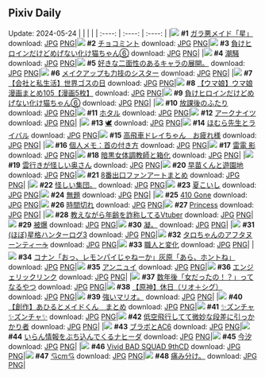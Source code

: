 ## Pixiv Daily
Update: 2024-05-24
|      |      |      |
| :----: | :----: | :----: |
|![](https://pixiv.microyu.workers.dev/c/240x480/img-master/img/2024/05/22/00/00/26/118936191_p0_master1200.jpg) **#1** [ガラ悪メイド「星」](https://www.pixiv.net/artworks/118936191) download: [JPG](https://pixiv.microyu.workers.dev/img-original/img/2024/05/22/00/00/26/118936191_p0.jpg) [PNG](https://pixiv.microyu.workers.dev/img-original/img/2024/05/22/00/00/26/118936191_p0.png)|![](https://pixiv.microyu.workers.dev/c/240x480/img-master/img/2024/05/22/20/30/05/118956591_p0_master1200.jpg) **#2** [チョコミント](https://www.pixiv.net/artworks/118956591) download: [JPG](https://pixiv.microyu.workers.dev/img-original/img/2024/05/22/20/30/05/118956591_p0.jpg) [PNG](https://pixiv.microyu.workers.dev/img-original/img/2024/05/22/20/30/05/118956591_p0.png)|![](https://pixiv.microyu.workers.dev/c/240x480/img-master/img/2024/05/22/00/01/06/118936336_p0_master1200.jpg) **#3** [負けヒロインだけどめげない化け猫ちゃん⑥](https://www.pixiv.net/artworks/118936336) download: [JPG](https://pixiv.microyu.workers.dev/img-original/img/2024/05/22/00/01/06/118936336_p0.jpg) [PNG](https://pixiv.microyu.workers.dev/img-original/img/2024/05/22/00/01/06/118936336_p0.png)|
|![](https://pixiv.microyu.workers.dev/c/240x480/img-master/img/2024/05/23/19/24/43/118981923_p0_master1200.jpg) **#4** [潮騒](https://www.pixiv.net/artworks/118981923) download: [JPG](https://pixiv.microyu.workers.dev/img-original/img/2024/05/23/19/24/43/118981923_p0.jpg) [PNG](https://pixiv.microyu.workers.dev/img-original/img/2024/05/23/19/24/43/118981923_p0.png)|![](https://pixiv.microyu.workers.dev/c/240x480/img-master/img/2024/05/22/20/42/03/118956936_p0_master1200.jpg) **#5** [好きな二面性のあるキャラの展開。](https://www.pixiv.net/artworks/118956936) download: [JPG](https://pixiv.microyu.workers.dev/img-original/img/2024/05/22/20/42/03/118956936_p0.jpg) [PNG](https://pixiv.microyu.workers.dev/img-original/img/2024/05/22/20/42/03/118956936_p0.png)|![](https://pixiv.microyu.workers.dev/c/240x480/img-master/img/2024/05/23/20/03/13/118982967_p0_master1200.jpg) **#6** [メイクアップも力技のシスター](https://www.pixiv.net/artworks/118982967) download: [JPG](https://pixiv.microyu.workers.dev/img-original/img/2024/05/23/20/03/13/118982967_p0.jpg) [PNG](https://pixiv.microyu.workers.dev/img-original/img/2024/05/23/20/03/13/118982967_p0.png)|
|![](https://pixiv.microyu.workers.dev/c/240x480/img-master/img/2024/05/23/18/58/55/118981230_p0_master1200.jpg) **#7** [【会社と私生活】世界ゴスの日](https://www.pixiv.net/artworks/118981230) download: [JPG](https://pixiv.microyu.workers.dev/img-original/img/2024/05/23/18/58/55/118981230_p0.jpg) [PNG](https://pixiv.microyu.workers.dev/img-original/img/2024/05/23/18/58/55/118981230_p0.png)|![](https://pixiv.microyu.workers.dev/c/240x480/img-master/img/2024/05/22/00/01/45/118936402_p0_master1200.jpg) **#8** [【ウマ娘】ウマ娘漫画まとめ105【漫画5枚】](https://www.pixiv.net/artworks/118936402) download: [JPG](https://pixiv.microyu.workers.dev/img-original/img/2024/05/22/00/01/45/118936402_p0.jpg) [PNG](https://pixiv.microyu.workers.dev/img-original/img/2024/05/22/00/01/45/118936402_p0.png)|![](https://pixiv.microyu.workers.dev/c/240x480/img-master/img/2024/05/23/00/01/10/118963832_p0_master1200.jpg) **#9** [負けヒロインだけどめげない化け猫ちゃん⑥](https://www.pixiv.net/artworks/118963832) download: [JPG](https://pixiv.microyu.workers.dev/img-original/img/2024/05/23/00/01/10/118963832_p0.jpg) [PNG](https://pixiv.microyu.workers.dev/img-original/img/2024/05/23/00/01/10/118963832_p0.png)|
|![](https://pixiv.microyu.workers.dev/c/240x480/img-master/img/2024/05/23/00/01/49/118963901_p0_master1200.jpg) **#10** [放課後のふたり](https://www.pixiv.net/artworks/118963901) download: [JPG](https://pixiv.microyu.workers.dev/img-original/img/2024/05/23/00/01/49/118963901_p0.jpg) [PNG](https://pixiv.microyu.workers.dev/img-original/img/2024/05/23/00/01/49/118963901_p0.png)|![](https://pixiv.microyu.workers.dev/c/240x480/img-master/img/2024/05/23/00/14/56/118964463_p0_master1200.jpg) **#11** [ホタル](https://www.pixiv.net/artworks/118964463) download: [JPG](https://pixiv.microyu.workers.dev/img-original/img/2024/05/23/00/14/56/118964463_p0.jpg) [PNG](https://pixiv.microyu.workers.dev/img-original/img/2024/05/23/00/14/56/118964463_p0.png)|![](https://pixiv.microyu.workers.dev/c/240x480/img-master/img/2024/05/22/22/10/25/118959942_p0_master1200.jpg) **#12** [アークナイツ](https://www.pixiv.net/artworks/118959942) download: [JPG](https://pixiv.microyu.workers.dev/img-original/img/2024/05/22/22/10/25/118959942_p0.jpg) [PNG](https://pixiv.microyu.workers.dev/img-original/img/2024/05/22/22/10/25/118959942_p0.png)|
|![](https://pixiv.microyu.workers.dev/c/240x480/img-master/img/2024/05/23/00/23/29/118964728_p0_master1200.jpg) **#13** [🕊️](https://www.pixiv.net/artworks/118964728) download: [JPG](https://pixiv.microyu.workers.dev/img-original/img/2024/05/23/00/23/29/118964728_p0.jpg) [PNG](https://pixiv.microyu.workers.dev/img-original/img/2024/05/23/00/23/29/118964728_p0.png)|![](https://pixiv.microyu.workers.dev/c/240x480/img-master/img/2024/05/22/20/00/46/118955791_p0_master1200.jpg) **#14** [ほむら先生とライバル](https://www.pixiv.net/artworks/118955791) download: [JPG](https://pixiv.microyu.workers.dev/img-original/img/2024/05/22/20/00/46/118955791_p0.jpg) [PNG](https://pixiv.microyu.workers.dev/img-original/img/2024/05/22/20/00/46/118955791_p0.png)|![](https://pixiv.microyu.workers.dev/c/240x480/img-master/img/2024/05/22/00/21/31/118937144_p0_master1200.jpg) **#15** [高飛車ドレイちゃん　お疲れ様](https://www.pixiv.net/artworks/118937144) download: [JPG](https://pixiv.microyu.workers.dev/img-original/img/2024/05/22/00/21/31/118937144_p0.jpg) [PNG](https://pixiv.microyu.workers.dev/img-original/img/2024/05/22/00/21/31/118937144_p0.png)|
|![](https://pixiv.microyu.workers.dev/c/240x480/img-master/img/2024/05/23/06/00/09/118969703_p0_master1200.jpg) **#16** [個人メモ：首の付き方](https://www.pixiv.net/artworks/118969703) download: [JPG](https://pixiv.microyu.workers.dev/img-original/img/2024/05/23/06/00/09/118969703_p0.jpg) [PNG](https://pixiv.microyu.workers.dev/img-original/img/2024/05/23/06/00/09/118969703_p0.png)|![](https://pixiv.microyu.workers.dev/c/240x480/img-master/img/2024/05/22/00/00/18/118936165_p0_master1200.jpg) **#17** [雷電 影](https://www.pixiv.net/artworks/118936165) download: [JPG](https://pixiv.microyu.workers.dev/img-original/img/2024/05/22/00/00/18/118936165_p0.jpg) [PNG](https://pixiv.microyu.workers.dev/img-original/img/2024/05/22/00/00/18/118936165_p0.png)|![](https://pixiv.microyu.workers.dev/c/240x480/img-master/img/2024/05/22/07/24/21/118943612_p0_master1200.jpg) **#18** [暗黒女体調教師と箱化](https://www.pixiv.net/artworks/118943612) download: [JPG](https://pixiv.microyu.workers.dev/img-original/img/2024/05/22/07/24/21/118943612_p0.jpg) [PNG](https://pixiv.microyu.workers.dev/img-original/img/2024/05/22/07/24/21/118943612_p0.png)|
|![](https://pixiv.microyu.workers.dev/c/240x480/img-master/img/2024/05/22/00/11/03/118936827_p0_master1200.jpg) **#19** [雲行きが怪しい奥さん](https://www.pixiv.net/artworks/118936827) download: [JPG](https://pixiv.microyu.workers.dev/img-original/img/2024/05/22/00/11/03/118936827_p0.jpg) [PNG](https://pixiv.microyu.workers.dev/img-original/img/2024/05/22/00/11/03/118936827_p0.png)|![](https://pixiv.microyu.workers.dev/c/240x480/img-master/img/2024/05/22/11/33/24/118946682_p0_master1200.jpg) **#20** [早苗くんと遊園地](https://www.pixiv.net/artworks/118946682) download: [JPG](https://pixiv.microyu.workers.dev/img-original/img/2024/05/22/11/33/24/118946682_p0.jpg) [PNG](https://pixiv.microyu.workers.dev/img-original/img/2024/05/22/11/33/24/118946682_p0.png)|![](https://pixiv.microyu.workers.dev/c/240x480/img-master/img/2024/05/23/00/00/56/118963810_p0_master1200.jpg) **#21** [8番出口ファンアートまとめ](https://www.pixiv.net/artworks/118963810) download: [JPG](https://pixiv.microyu.workers.dev/img-original/img/2024/05/23/00/00/56/118963810_p0.jpg) [PNG](https://pixiv.microyu.workers.dev/img-original/img/2024/05/23/00/00/56/118963810_p0.png)|
|![](https://pixiv.microyu.workers.dev/c/240x480/img-master/img/2024/05/22/20/43/01/118946140_p0_master1200.jpg) **#22** [怪しい集団。](https://www.pixiv.net/artworks/118946140) download: [JPG](https://pixiv.microyu.workers.dev/img-original/img/2024/05/22/20/43/01/118946140_p0.jpg) [PNG](https://pixiv.microyu.workers.dev/img-original/img/2024/05/22/20/43/01/118946140_p0.png)|![](https://pixiv.microyu.workers.dev/c/240x480/img-master/img/2024/05/22/00/00/10/118936121_p0_master1200.jpg) **#23** [夏こいし](https://www.pixiv.net/artworks/118936121) download: [JPG](https://pixiv.microyu.workers.dev/img-original/img/2024/05/22/00/00/10/118936121_p0.jpg) [PNG](https://pixiv.microyu.workers.dev/img-original/img/2024/05/22/00/00/10/118936121_p0.png)|![](https://pixiv.microyu.workers.dev/c/240x480/img-master/img/2024/05/23/00/05/30/118964126_p0_master1200.jpg) **#24** [無題](https://www.pixiv.net/artworks/118964126) download: [JPG](https://pixiv.microyu.workers.dev/img-original/img/2024/05/23/00/05/30/118964126_p0.jpg) [PNG](https://pixiv.microyu.workers.dev/img-original/img/2024/05/23/00/05/30/118964126_p0.png)|
|![](https://pixiv.microyu.workers.dev/c/240x480/img-master/img/2024/05/22/00/09/37/118936781_p0_master1200.jpg) **#25** [410 Gone](https://www.pixiv.net/artworks/118936781) download: [JPG](https://pixiv.microyu.workers.dev/img-original/img/2024/05/22/00/09/37/118936781_p0.jpg) [PNG](https://pixiv.microyu.workers.dev/img-original/img/2024/05/22/00/09/37/118936781_p0.png)|![](https://pixiv.microyu.workers.dev/c/240x480/img-master/img/2024/05/23/18/00/08/118979828_p0_master1200.jpg) **#26** [時間切れ](https://www.pixiv.net/artworks/118979828) download: [JPG](https://pixiv.microyu.workers.dev/img-original/img/2024/05/23/18/00/08/118979828_p0.jpg) [PNG](https://pixiv.microyu.workers.dev/img-original/img/2024/05/23/18/00/08/118979828_p0.png)|![](https://pixiv.microyu.workers.dev/c/240x480/img-master/img/2024/05/23/21/26/44/118985488_p0_master1200.jpg) **#27** [Princess](https://www.pixiv.net/artworks/118985488) download: [JPG](https://pixiv.microyu.workers.dev/img-original/img/2024/05/23/21/26/44/118985488_p0.jpg) [PNG](https://pixiv.microyu.workers.dev/img-original/img/2024/05/23/21/26/44/118985488_p0.png)|
|![](https://pixiv.microyu.workers.dev/c/240x480/img-master/img/2024/05/22/21/01/21/118957595_p0_master1200.jpg) **#28** [教えながら年齢を詐称してるVtuber](https://www.pixiv.net/artworks/118957595) download: [JPG](https://pixiv.microyu.workers.dev/img-original/img/2024/05/22/21/01/21/118957595_p0.jpg) [PNG](https://pixiv.microyu.workers.dev/img-original/img/2024/05/22/21/01/21/118957595_p0.png)|![](https://pixiv.microyu.workers.dev/c/240x480/img-master/img/2024/05/23/18/40/45/118980820_p0_master1200.jpg) **#29** [被爆](https://www.pixiv.net/artworks/118980820) download: [JPG](https://pixiv.microyu.workers.dev/img-original/img/2024/05/23/18/40/45/118980820_p0.jpg) [PNG](https://pixiv.microyu.workers.dev/img-original/img/2024/05/23/18/40/45/118980820_p0.png)|![](https://pixiv.microyu.workers.dev/c/240x480/img-master/img/2024/05/23/09/12/57/118971975_p0_master1200.jpg) **#30** [凝。](https://www.pixiv.net/artworks/118971975) download: [JPG](https://pixiv.microyu.workers.dev/img-original/img/2024/05/23/09/12/57/118971975_p0.jpg) [PNG](https://pixiv.microyu.workers.dev/img-original/img/2024/05/23/09/12/57/118971975_p0.png)|
|![](https://pixiv.microyu.workers.dev/c/240x480/img-master/img/2024/05/22/02/11/44/118939819_p0_master1200.jpg) **#31** [(ほぼ)星格ハンターログ3](https://www.pixiv.net/artworks/118939819) download: [JPG](https://pixiv.microyu.workers.dev/img-original/img/2024/05/22/02/11/44/118939819_p0.jpg) [PNG](https://pixiv.microyu.workers.dev/img-original/img/2024/05/22/02/11/44/118939819_p0.png)|![](https://pixiv.microyu.workers.dev/c/240x480/img-master/img/2024/05/22/01/30/41/118939039_p0_master1200.jpg) **#32** [タロちゃんのアフタヌーンティー☕](https://www.pixiv.net/artworks/118939039) download: [JPG](https://pixiv.microyu.workers.dev/img-original/img/2024/05/22/01/30/41/118939039_p0.jpg) [PNG](https://pixiv.microyu.workers.dev/img-original/img/2024/05/22/01/30/41/118939039_p0.png)|![](https://pixiv.microyu.workers.dev/c/240x480/img-master/img/2024/05/23/12/34/53/118974711_p0_master1200.jpg) **#33** [職人と変化](https://www.pixiv.net/artworks/118974711) download: [JPG](https://pixiv.microyu.workers.dev/img-original/img/2024/05/23/12/34/53/118974711_p0.jpg) [PNG](https://pixiv.microyu.workers.dev/img-original/img/2024/05/23/12/34/53/118974711_p0.png)|
|![](https://pixiv.microyu.workers.dev/c/240x480/img-master/img/2024/05/22/18/05/04/118953018_p0_master1200.jpg) **#34** [コナン「おっ、レモンパイじゃねーか」灰原「あら、ホントね」](https://www.pixiv.net/artworks/118953018) download: [JPG](https://pixiv.microyu.workers.dev/img-original/img/2024/05/22/18/05/04/118953018_p0.jpg) [PNG](https://pixiv.microyu.workers.dev/img-original/img/2024/05/22/18/05/04/118953018_p0.png)|![](https://pixiv.microyu.workers.dev/c/240x480/img-master/img/2024/05/23/00/00/09/118963620_p0_master1200.jpg) **#35** [アンニュイ](https://www.pixiv.net/artworks/118963620) download: [JPG](https://pixiv.microyu.workers.dev/img-original/img/2024/05/23/00/00/09/118963620_p0.jpg) [PNG](https://pixiv.microyu.workers.dev/img-original/img/2024/05/23/00/00/09/118963620_p0.png)|![](https://pixiv.microyu.workers.dev/c/240x480/img-master/img/2024/05/22/12/54/35/118948035_p0_master1200.jpg) **#36** [エンジェリックリンク](https://www.pixiv.net/artworks/118948035) download: [JPG](https://pixiv.microyu.workers.dev/img-original/img/2024/05/22/12/54/35/118948035_p0.jpg) [PNG](https://pixiv.microyu.workers.dev/img-original/img/2024/05/22/12/54/35/118948035_p0.png)|
|![](https://pixiv.microyu.workers.dev/c/240x480/img-master/img/2024/05/23/12/47/02/118974889_p0_master1200.jpg) **#37** [数年後「女だったの！？」ってなるやつ](https://www.pixiv.net/artworks/118974889) download: [JPG](https://pixiv.microyu.workers.dev/img-original/img/2024/05/23/12/47/02/118974889_p0.jpg) [PNG](https://pixiv.microyu.workers.dev/img-original/img/2024/05/23/12/47/02/118974889_p0.png)|![](https://pixiv.microyu.workers.dev/c/240x480/img-master/img/2024/05/22/19/03/54/118954386_p0_master1200.jpg) **#38** [【原神】休日（リオ＋シグ）](https://www.pixiv.net/artworks/118954386) download: [JPG](https://pixiv.microyu.workers.dev/img-original/img/2024/05/22/19/03/54/118954386_p0.jpg) [PNG](https://pixiv.microyu.workers.dev/img-original/img/2024/05/22/19/03/54/118954386_p0.png)|![](https://pixiv.microyu.workers.dev/c/240x480/img-master/img/2024/05/23/20/29/21/118982991_p0_master1200.jpg) **#39** [強いマリオ。](https://www.pixiv.net/artworks/118982991) download: [JPG](https://pixiv.microyu.workers.dev/img-original/img/2024/05/23/20/29/21/118982991_p0.jpg) [PNG](https://pixiv.microyu.workers.dev/img-original/img/2024/05/23/20/29/21/118982991_p0.png)|
|![](https://pixiv.microyu.workers.dev/c/240x480/img-master/img/2024/05/22/19/56/01/118955583_p0_master1200.jpg) **#40** [【創作】あひるとメイドくん　まとめ](https://www.pixiv.net/artworks/118955583) download: [JPG](https://pixiv.microyu.workers.dev/img-original/img/2024/05/22/19/56/01/118955583_p0.jpg) [PNG](https://pixiv.microyu.workers.dev/img-original/img/2024/05/22/19/56/01/118955583_p0.png)|![](https://pixiv.microyu.workers.dev/c/240x480/img-master/img/2024/05/22/23/40/01/118962920_p0_master1200.jpg) **#41** [✨ズンチャ✨ズンチャ✨](https://www.pixiv.net/artworks/118962920) download: [JPG](https://pixiv.microyu.workers.dev/img-original/img/2024/05/22/23/40/01/118962920_p0.jpg) [PNG](https://pixiv.microyu.workers.dev/img-original/img/2024/05/22/23/40/01/118962920_p0.png)|![](https://pixiv.microyu.workers.dev/c/240x480/img-master/img/2024/05/22/20/51/43/118957221_p0_master1200.jpg) **#42** [低空飛行してて微妙な段差に引っかかり者](https://www.pixiv.net/artworks/118957221) download: [JPG](https://pixiv.microyu.workers.dev/img-original/img/2024/05/22/20/51/43/118957221_p0.jpg) [PNG](https://pixiv.microyu.workers.dev/img-original/img/2024/05/22/20/51/43/118957221_p0.png)|
|![](https://pixiv.microyu.workers.dev/c/240x480/img-master/img/2024/05/23/00/23/09/118964718_p0_master1200.jpg) **#43** [ブラボとAC6](https://www.pixiv.net/artworks/118964718) download: [JPG](https://pixiv.microyu.workers.dev/img-original/img/2024/05/23/00/23/09/118964718_p0.jpg) [PNG](https://pixiv.microyu.workers.dev/img-original/img/2024/05/23/00/23/09/118964718_p0.png)|![](https://pixiv.microyu.workers.dev/c/240x480/img-master/img/2024/05/22/01/00/33/118938353_p0_master1200.jpg) **#44** [いらん情報をぶち込んでくるナヒーダ](https://www.pixiv.net/artworks/118938353) download: [JPG](https://pixiv.microyu.workers.dev/img-original/img/2024/05/22/01/00/33/118938353_p0.jpg) [PNG](https://pixiv.microyu.workers.dev/img-original/img/2024/05/22/01/00/33/118938353_p0.png)|![](https://pixiv.microyu.workers.dev/c/240x480/img-master/img/2024/05/23/16/00/04/118977650_p0_master1200.jpg) **#45** [今汐](https://www.pixiv.net/artworks/118977650) download: [JPG](https://pixiv.microyu.workers.dev/img-original/img/2024/05/23/16/00/04/118977650_p0.jpg) [PNG](https://pixiv.microyu.workers.dev/img-original/img/2024/05/23/16/00/04/118977650_p0.png)|
|![](https://pixiv.microyu.workers.dev/c/240x480/img-master/img/2024/05/22/00/29/13/118937412_p0_master1200.jpg) **#46** [Vivid BAD SQUAD 9thCD](https://www.pixiv.net/artworks/118937412) download: [JPG](https://pixiv.microyu.workers.dev/img-original/img/2024/05/22/00/29/13/118937412_p0.jpg) [PNG](https://pixiv.microyu.workers.dev/img-original/img/2024/05/22/00/29/13/118937412_p0.png)|![](https://pixiv.microyu.workers.dev/c/240x480/img-master/img/2024/05/22/21/07/51/118957823_p0_master1200.jpg) **#47** [💘cm💘](https://www.pixiv.net/artworks/118957823) download: [JPG](https://pixiv.microyu.workers.dev/img-original/img/2024/05/22/21/07/51/118957823_p0.jpg) [PNG](https://pixiv.microyu.workers.dev/img-original/img/2024/05/22/21/07/51/118957823_p0.png)|![](https://pixiv.microyu.workers.dev/c/240x480/img-master/img/2024/05/23/06/50/21/118970271_p0_master1200.jpg) **#48** [痛み分け。](https://www.pixiv.net/artworks/118970271) download: [JPG](https://pixiv.microyu.workers.dev/img-original/img/2024/05/23/06/50/21/118970271_p0.jpg) [PNG](https://pixiv.microyu.workers.dev/img-original/img/2024/05/23/06/50/21/118970271_p0.png)|
